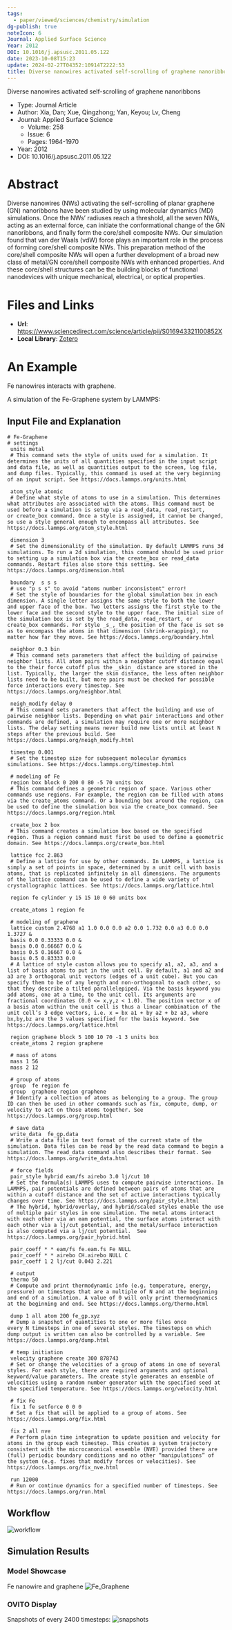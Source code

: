 ```yaml
---
tags:
  - paper/viewed/sciences/chemistry/simulation
dg-publish: true
noteIcon: 6
Journal: Applied Surface Science
Year: 2012
DOI: 10.1016/j.apsusc.2011.05.122
date: 2023-10-08T15:23
update: 2024-02-27T04352:10914T2222:53
title: Diverse nanowires activated self-scrolling of graphene nanoribbons
---
```


Diverse nanowires activated self-scrolling of graphene nanoribbons

- Type: Journal Article
- Author: Xia, Dan; Xue, Qingzhong; Yan, Keyou; Lv, Cheng
- Journal: Applied Surface Science
    - Volume: 258
    - Issue: 6
    - Pages: 1964-1970
- Year: 2012
- DOI: 10.1016/j.apsusc.2011.05.122

# Abstract
Diverse nanowires (NWs) activating the self-scrolling of planar graphene (GN) nanoribbons have been studied by using molecular dynamics (MD) simulations. Once the NWs’ radiuses reach a threshold, all the seven NWs, acting as an external force, can initiate the conformational change of the GN nanoribbons, and finally form the core/shell composite NWs. Our simulation found that van der Waals (vdW) force plays an important role in the process of forming core/shell composite NWs. This preparation method of the core/shell composite NWs will open a further development of a broad new class of metal/GN core/shell composite NWs with enhanced properties. And these core/shell structures can be the building blocks of functional nanodevices with unique mechanical, electrical, or optical properties.

# Files and Links
- **Url**: https://www.sciencedirect.com/science/article/pii/S016943321100852X
- **Local Library**: [Zotero](zotero://select/library/items/P3ZQPYMW)

# An Example
Fe nanowires interacts with graphene.

A simulation of the Fe-Graphene system by LAMMPS:

## Input File and Explanation
```
# Fe-Graphene
# settings
 units metal
 # This command sets the style of units used for a simulation. It determines the units of all quantities specified in the input script and data file, as well as quantities output to the screen, log file, and dump files. Typically, this command is used at the very beginning of an input script. See https://docs.lammps.org/units.html
 
 atom_style atomic
 # Define what style of atoms to use in a simulation. This determines what attributes are associated with the atoms. This command must be used before a simulation is setup via a read_data, read_restart, or create_box command. Once a style is assigned, it cannot be changed, so use a style general enough to encompass all attributes. See https://docs.lammps.org/atom_style.html
 
 dimension 3
 # Set the dimensionality of the simulation. By default LAMMPS runs 3d simulations. To run a 2d simulation, this command should be used prior to setting up a simulation box via the create_box or read_data commands. Restart files also store this setting. See https://docs.lammps.org/dimension.html
 
 boundary  s s s
 # use "p s s" to avoid "atoms number inconsistent" error!
 # Set the style of boundaries for the global simulation box in each dimension. A single letter assigns the same style to both the lower and upper face of the box. Two letters assigns the first style to the lower face and the second style to the upper face. The initial size of the simulation box is set by the read_data, read_restart, or create_box commands. For style _s_, the position of the face is set so as to encompass the atoms in that dimension (shrink-wrapping), no matter how far they move. See https://docs.lammps.org/boundary.html
 
 neighbor 0.3 bin
 # This command sets parameters that affect the building of pairwise neighbor lists. All atom pairs within a neighbor cutoff distance equal to the their force cutoff plus the _skin_ distance are stored in the list. Typically, the larger the skin distance, the less often neighbor lists need to be built, but more pairs must be checked for possible force interactions every timestep. See https://docs.lammps.org/neighbor.html
 
 neigh_modify delay 0
 # This command sets parameters that affect the building and use of pairwise neighbor lists. Depending on what pair interactions and other commands are defined, a simulation may require one or more neighbor lists. The delay setting means never build new lists until at least N steps after the previous build. See https://docs.lammps.org/neigh_modify.html
 
 timestep 0.001
 # Set the timestep size for subsequent molecular dynamics simulations. See https://docs.lammps.org/timestep.html

 # modeling of Fe
 region box block 0 200 0 80 -5 70 units box
 # This command defines a geometric region of space. Various other commands use regions. For example, the region can be filled with atoms via the create_atoms command. Or a bounding box around the region, can be used to define the simulation box via the create_box command. See https://docs.lammps.org/region.html 

 create_box 2 box
 # This command creates a simulation box based on the specified region. Thus a region command must first be used to define a geometric domain. See https://docs.lammps.org/create_box.html
 
 lattice fcc 2.863
 # Define a lattice for use by other commands. In LAMMPS, a lattice is simply a set of points in space, determined by a unit cell with basis atoms, that is replicated infinitely in all dimensions. The arguments of the lattice command can be used to define a wide variety of crystallographic lattices. See https://docs.lammps.org/lattice.html

 region fe cylinder y 15 15 10 0 60 units box
 
 create_atoms 1 region fe

 # modeling of graphene
 lattice custom 2.4768 a1 1.0 0.0 0.0 a2 0.0 1.732 0.0 a3 0.0 0.0 1.3727 &
 basis 0.0 0.33333 0.0 &
 basis 0.0 0.66667 0.0 &
 basis 0.5 0.16667 0.0 &
 basis 0.5 0.83333 0.0
 # A lattice of style custom allows you to specify a1, a2, a3, and a list of basis atoms to put in the unit cell. By default, a1 and a2 and a3 are 3 orthogonal unit vectors (edges of a unit cube). But you can specify them to be of any length and non-orthogonal to each other, so that they describe a tilted parallelepiped. Via the basis keyword you add atoms, one at a time, to the unit cell. Its arguments are fractional coordinates (0.0 <= x,y,z < 1.0). The position vector x of a basis atom within the unit cell is thus a linear combination of the unit cell’s 3 edge vectors, i.e. x = bx a1 + by a2 + bz a3, where bx,by,bz are the 3 values specified for the basis keyword. See https://docs.lammps.org/lattice.html

 region graphene block 5 100 10 70 -1 3 units box
 create_atoms 2 region graphene

 # mass of atoms
 mass 1 56
 mass 2 12

 # group of atoms
 group  fe region fe
 group  graphene region graphene
 # Identify a collection of atoms as belonging to a group. The group ID can then be used in other commands such as fix, compute, dump, or velocity to act on those atoms together. See https://docs.lammps.org/group.html
 
 # save data
 write_data  fe_gp.data
 # Write a data file in text format of the current state of the simulation. Data files can be read by the read data command to begin a simulation. The read_data command also describes their format. See https://docs.lammps.org/write_data.html
 
 # force fields
 pair_style hybrid eam/fs airebo 3.0 lj/cut 10
 # Set the formula(s) LAMMPS uses to compute pairwise interactions. In LAMMPS, pair potentials are defined between pairs of atoms that are within a cutoff distance and the set of active interactions typically changes over time. See https://docs.lammps.org/pair_style.html
 # The hybrid, hybrid/overlay, and hybrid/scaled styles enable the use of multiple pair styles in one simulation. The metal atoms interact with each other via an eam potential, the surface atoms interact with each other via a lj/cut potential, and the metal/surface interaction is also computed via a lj/cut potential.  See https://docs.lammps.org/pair_hybrid.html
 
 pair_coeff * * eam/fs fe.eam.fs Fe NULL
 pair_coeff * * airebo CH.airebo NULL C
 pair_coeff 1 2 lj/cut 0.043 2.221

 # output 
 thermo 50
 # Compute and print thermodynamic info (e.g. temperature, energy, pressure) on timesteps that are a multiple of N and at the beginning and end of a simulation. A value of 0 will only print thermodynamics at the beginning and end. See https://docs.lammps.org/thermo.html
 
 dump 1 all atom 200 fe_gp.xyz
 # Dump a snapshot of quantities to one or more files once every N timesteps in one of several styles. The timesteps on which dump output is written can also be controlled by a variable. See https://docs.lammps.org/dump.html

 # temp initiation
 velocity graphene create 300 878743
 # Set or change the velocities of a group of atoms in one of several styles. For each style, there are required arguments and optional keyword/value parameters. The create style generates an ensemble of velocities using a random number generator with the specified seed at the specified temperature. See https://docs.lammps.org/velocity.html
 
 # fix Fe
 fix 1 fe setforce 0 0 0
 # Set a fix that will be applied to a group of atoms. See https://docs.lammps.org/fix.html
 
 fix 2 all nve
 # Perform plain time integration to update position and velocity for atoms in the group each timestep. This creates a system trajectory consistent with the microcanonical ensemble (NVE) provided there are (full) periodic boundary conditions and no other “manipulations” of the system (e.g. fixes that modify forces or velocities). See https://docs.lammps.org/fix_nve.html
 
 run 12000
 # Run or continue dynamics for a specified number of timesteps. See https://docs.lammps.org/run.html
```

## Workflow
![workflow](https://cdn.freezing.cool/images/202310091546420.svg)
## Simulation Results

### Model Showcase

Fe nanowire and graphene
![Fe_Graphene](https://cdn.freezing.cool/images/origin_pss_fe_graphene.png)

### OVITO Display

Snapshots of every 2400 timesteps:
![snapshots](https://cdn.freezing.cool/images/fe_graphene_109.png)



